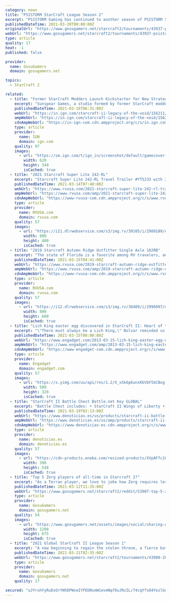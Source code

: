 ```yaml
---
category: news
title: "PSISTORM StarCraft League Season 2"
excerpt: "PSISTORM Gaming has continued to another season of PSISTORM StarCraft League it will be conducted in the Philippines show support to StarCraft 2 in the Philippines. The season 2 are now open for not only the Filipinos but for the players all over."
publishedDateTime: 2021-03-20T00:00:00Z
originalUrl: "https://www.gosugamers.net/starcraft2/tournaments/43937-psistorm-starcraft-league-season-2"
webUrl: "https://www.gosugamers.net/starcraft2/tournaments/43937-psistorm-starcraft-league-season-2"
type: article
quality: 17
heat: -1
published: false

provider:
  name: GosuGamers
  domain: gosugamers.net

topics:
  - StarCraft 2

related:
  - title: "Former StarCraft Modders Launch Kickstarter for New Strategy Game"
    excerpt: "Sunspear Games, a studio formed by former StarCraft modders, has launched a Kickstarter campaign for its own real-time strategy game. Titled Immortal: Gates of Pyre, the campaign has surpassed its ..."
    publishedDateTime: 2021-03-16T06:31:00Z
    webUrl: "https://in.ign.com/starcraft-ii-legacy-of-the-void/156211/news/former-starcraft-modders-launch-kickstarter-for-new-strategy-game"
    ampWebUrl: "https://in.ign.com/starcraft-ii-legacy-of-the-void/156211/news/former-starcraft-modders-launch-kickstarter-for-new-strategy-game?amp=1"
    cdnAmpWebUrl: "https://in-ign-com.cdn.ampproject.org/c/s/in.ign.com/starcraft-ii-legacy-of-the-void/156211/news/former-starcraft-modders-launch-kickstarter-for-new-strategy-game?amp=1"
    type: article
    provider:
      name: IGN
      domain: ign.com
    quality: 97
    images:
      - url: "https://sm.ign.com/t/ign_in/screenshot/default/gamecover-art_nka4.620.jpg"
        width: 620
        height: 349
        isCached: true
  - title: "2021 Starcraft Super Lite 242-RL"
    excerpt: "Starcraft Super Lite 242-RL Travel Trailer #YT5233 with 2 photos for sale in Clayton, Delaware 19938. See this unit and thousands more at RVUSA.com. Updated Daily."
    publishedDateTime: 2021-03-14T07:40:00Z
    webUrl: "https://www.rvusa.com/2021-starcraft-super-lite-242-rl-travel-trailer-2989189"
    ampWebUrl: "https://www.rvusa.com/amp/2021-starcraft-super-lite-242-rl-travel-trailer-2989189"
    cdnAmpWebUrl: "https://www-rvusa-com.cdn.ampproject.org/c/s/www.rvusa.com/amp/2021-starcraft-super-lite-242-rl-travel-trailer-2989189"
    type: article
    provider:
      name: RVUSA.com
      domain: rvusa.com
    quality: 57
    images:
      - url: "https://i11.dlrwebservice.com/s3/img.rv/39105/i/2989189/o/1_39105_2989189_120376731.jpg"
        width: 800
        height: 400
        isCached: true
  - title: "2019 Starcraft Autumn Ridge Outfitter Single Axle 182RB"
    excerpt: "The state of Florida is a favorite among RV travelers, and it isn’t hard to understand why. Snowbirds flock to The Sunshine State in the winter months, and many full-time RVers choose Florida as their domicile state because of the legal perks like no ..."
    publishedDateTime: 2021-03-15T04:41:00Z
    webUrl: "https://www.rvusa.com/2019-starcraft-autumn-ridge-outfitter-single-axle-182rb-travel-trailer-2996097"
    ampWebUrl: "https://www.rvusa.com/amp/2019-starcraft-autumn-ridge-outfitter-single-axle-182rb-travel-trailer-2996097"
    cdnAmpWebUrl: "https://www-rvusa-com.cdn.ampproject.org/c/s/www.rvusa.com/amp/2019-starcraft-autumn-ridge-outfitter-single-axle-182rb-travel-trailer-2996097"
    type: article
    provider:
      name: RVUSA.com
      domain: rvusa.com
    quality: 57
    images:
      - url: "https://i12.dlrwebservice.com/s3/img.rv/38409/i/2996097/o/1_38409_2996097_120525163.jpg"
        width: 800
        height: 600
        isCached: true
  - title: "Lich King easter egg discovered in StarCraft II: Heart of the Swarm"
    excerpt: "\"There must always be a Lich King,\" Bolvar reminded us, and he really, really meant it. Across all realities, in every Blizzard intellectual property, there must be a Lich King. That's right, take ..."
    publishedDateTime: 2021-03-15T00:00:00Z
    webUrl: "https://www.engadget.com/2013-03-15-lich-king-easter-egg-discovered-in-starcraft-ii-heart-of-the-sw.html"
    ampWebUrl: "https://www.engadget.com/amp/2013-03-15-lich-king-easter-egg-discovered-in-starcraft-ii-heart-of-the-sw.html"
    cdnAmpWebUrl: "https://www-engadget-com.cdn.ampproject.org/c/s/www.engadget.com/amp/2013-03-15-lich-king-easter-egg-discovered-in-starcraft-ii-heart-of-the-sw.html"
    type: article
    provider:
      name: Engadget
      domain: engadget.com
    quality: 57
    images:
      - url: "https://s.yimg.com/uu/api/res/1.2/X_xSk6p6unxKbVbF5bCBxg--~B/aD0zMjA7dz01ODA7YXBwaWQ9eXRhY2h5b24-/https://www.blogcdn.com/wow.joystiq.com/media/2013/03/lichkingsc2header-1363381362.jpg"
        width: 580
        height: 320
        isCached: true
  - title: "StarCraft II Battle Chest Battle.net Key GLOBAL"
    excerpt: "Battle Chest includes: • StarCraft II Wings of Liberty • StarCraft II Heart of the Swarm Expansion Starcraft II:"
    publishedDateTime: 2021-03-19T02:13:00Z
    webUrl: "https://www.denoticias.es/us/products/starcraft-ii-battle-chest-battlenet-key-global.html"
    ampWebUrl: "https://www.denoticias.es/us/amp/products/starcraft-ii-battle-chest-battlenet-key-global.html"
    cdnAmpWebUrl: "https://www-denoticias-es.cdn.ampproject.org/c/s/www.denoticias.es/us/amp/products/starcraft-ii-battle-chest-battlenet-key-global.html"
    type: article
    provider:
      name: denoticias.es
      domain: denoticias.es
    quality: 57
    images:
      - url: "https://cdn-products.eneba.com/resized-products/XVpAFfc1GBNazQ6DVlBENYDzcZn-gCBY0WaS2U7asvs_390x400_1x-0.jpeg"
        width: 390
        height: 548
        isCached: true
  - title: "Top 5 Zerg players of all-time in Starcraft 2?"
    excerpt: "As a Terran player, we love to joke how Zerg requires less APM and less skill but I’ve been watching a lot of ZvZ lately and I take it all back."
    publishedDateTime: 2021-03-12T11:35:00Z
    webUrl: "https://www.gosugamers.net/starcraft2/reddit/53907-top-5-zerg-players-of-all-time-in-starcraft-2"
    type: article
    provider:
      name: GosuGamers
      domain: gosugamers.net
    quality: 54
    images:
      - url: "https://www.gosugamers.net/assets/images/social/sharing-generic-253163b9.jpg"
        width: 1200
        height: 675
        isCached: true
  - title: "2021 Global StarCraft II League Season 1"
    excerpt: "A new beginning to regain the stolen throne, a fierce battle unchanged this year. GSL 's league system has been changed from this year to a Code S 16 round from Code A 16 round . -The Code S Round of 16 Group Stage begins with 8 players who won the Code A ..."
    publishedDateTime: 2021-03-21T02:35:00Z
    webUrl: "https://www.gosugamers.net/starcraft2/tournaments/43988-2021-global-starcraft-ii-league-season-1"
    type: article
    provider:
      name: GosuGamers
      domain: gosugamers.net
    quality: 17

secured: "uJYruhYyRuDsOrYNhDPWxeIYFEDNsmW1evmNqfOuJRzIL/74cqYfsO4YezlGqZogYvj3FyT+MaDyke1eO+uT4OjkPNvds3+bx89yYoMRBvHgBrScS020uq7+WnwXcjWhkq/U8kT0EtiTLKtquQ4Vyg7Wrct5oLHyUwYbKg5qGYQvDqkcq5vpFDR2RYeEzzYbMjw5UtyuszFpNtpGSXG9IERGf3DKCLTHuN64qRYAzwul/pFL9lxyQ1Cv9mbmq6fguK1yqx6fdHrIoHegYkaHZgf5fUJe47VdZvxJPaFDAjgfmHgqDmQexdmBcYwn+NqEP180s7GuCn91qxPGcYy5BuPTdHScFKJzBN4XVNVJX8M=;N8FAmCxPKfdfO0fXvWEbyw=="
---
```


